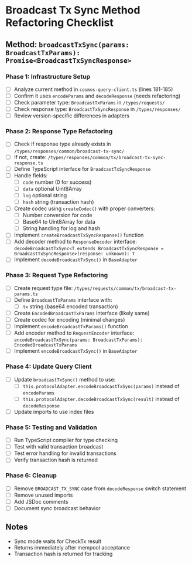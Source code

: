 # Broadcast Tx Sync Method Refactoring Checklist

## Method: `broadcastTxSync(params: BroadcastTxParams): Promise<BroadcastTxSyncResponse>`

### Phase 1: Infrastructure Setup
- [ ] Analyze current method in `cosmos-query-client.ts` (lines 181-185)
- [ ] Confirm it uses `encodeParams` and `decodeResponse` (needs refactoring)
- [ ] Check parameter type: `BroadcastTxParams` in `/types/requests/`
- [ ] Check response type: `BroadcastTxSyncResponse` in `/types/responses/`
- [ ] Review version-specific differences in adapters

### Phase 2: Response Type Refactoring
- [ ] Check if response type already exists in `/types/responses/common/broadcast-tx-sync/`
- [ ] If not, create: `/types/responses/common/tx/broadcast-tx-sync-response.ts`
- [ ] Define TypeScript interface for `BroadcastTxSyncResponse`
- [ ] Handle fields:
  - [ ] `code` number (0 for success)
  - [ ] `data` optional Uint8Array
  - [ ] `log` optional string
  - [ ] `hash` string (transaction hash)
- [ ] Create codec using `createCodec()` with proper converters:
  - [ ] Number conversion for code
  - [ ] Base64 to Uint8Array for data
  - [ ] String handling for log and hash
- [ ] Implement `createBroadcastTxSyncResponse()` function
- [ ] Add decoder method to `ResponseDecoder` interface: `decodeBroadcastTxSync<T extends BroadcastTxSyncResponse = BroadcastTxSyncResponse>(response: unknown): T`
- [ ] Implement `decodeBroadcastTxSync()` in `BaseAdapter`

### Phase 3: Request Type Refactoring
- [ ] Create request type file: `/types/requests/common/tx/broadcast-tx-params.ts`
- [ ] Define `BroadcastTxParams` interface with:
  - [ ] `tx` string (base64 encoded transaction)
- [ ] Create `EncodedBroadcastTxParams` interface (likely same)
- [ ] Create codec for encoding (minimal changes)
- [ ] Implement `encodeBroadcastTxParams()` function
- [ ] Add encoder method to `RequestEncoder` interface: `encodeBroadcastTxSync(params: BroadcastTxParams): EncodedBroadcastTxParams`
- [ ] Implement `encodeBroadcastTxSync()` in `BaseAdapter`

### Phase 4: Update Query Client
- [ ] Update `broadcastTxSync()` method to use:
  - [ ] `this.protocolAdapter.encodeBroadcastTxSync(params)` instead of `encodeParams`
  - [ ] `this.protocolAdapter.decodeBroadcastTxSync(result)` instead of `decodeResponse`
- [ ] Update imports to use index files

### Phase 5: Testing and Validation
- [ ] Run TypeScript compiler for type checking
- [ ] Test with valid transaction broadcast
- [ ] Test error handling for invalid transactions
- [ ] Verify transaction hash is returned

### Phase 6: Cleanup
- [ ] Remove `BROADCAST_TX_SYNC` case from `decodeResponse` switch statement
- [ ] Remove unused imports
- [ ] Add JSDoc comments
- [ ] Document sync broadcast behavior

## Notes
- Sync mode waits for CheckTx result
- Returns immediately after mempool acceptance
- Transaction hash is returned for tracking